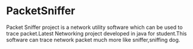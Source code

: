 # PacketSniffer
Packet Sniffer project is a network utility software which can be used to trace packet.Latest Networking project developed in java for student.This software can trace network packet much more like sniffer,sniffing dog.
